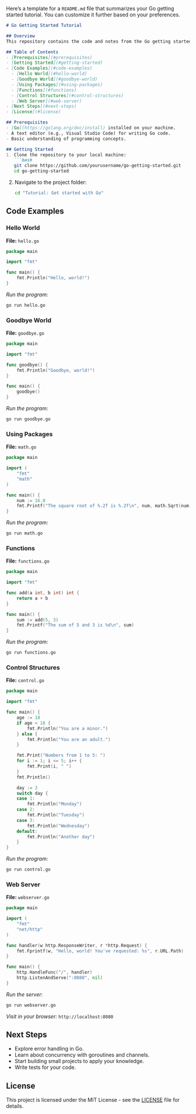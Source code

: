 Here’s a template for a `README.md` file that summarizes your Go getting started tutorial. You can customize it further based on your preferences.

```markdown
# Go Getting Started Tutorial

## Overview
This repository contains the code and notes from the Go getting started tutorial. The purpose of this tutorial is to help beginners learn the basics of the Go programming language, including writing simple programs, using packages, functions, control structures, and building a web server.

## Table of Contents
- [Prerequisites](#prerequisites)
- [Getting Started](#getting-started)
- [Code Examples](#code-examples)
  - [Hello World](#hello-world)
  - [Goodbye World](#goodbye-world)
  - [Using Packages](#using-packages)
  - [Functions](#functions)
  - [Control Structures](#control-structures)
  - [Web Server](#web-server)
- [Next Steps](#next-steps)
- [License](#license)

## Prerequisites
- [Go](https://golang.org/doc/install) installed on your machine.
- A text editor (e.g., Visual Studio Code) for writing Go code.
- Basic understanding of programming concepts.

## Getting Started
1. Clone the repository to your local machine:
   ```bash
   git clone https://github.com/yourusername/go-getting-started.git
   cd go-getting-started
   ```
2. Navigate to the project folder:
   ```bash
   cd "Tutorial: Get started with Go"
   ```

## Code Examples

### Hello World
**File:** `hello.go`
```go
package main

import "fmt"

func main() {
    fmt.Println("Hello, world!")
}
```
*Run the program:*
```bash
go run hello.go
```

### Goodbye World
**File:** `goodbye.go`
```go
package main

import "fmt"

func goodbye() {
    fmt.Println("Goodbye, world!")
}

func main() {
    goodbye()
}
```
*Run the program:*
```bash
go run goodbye.go
```

### Using Packages
**File:** `math.go`
```go
package main

import (
    "fmt"
    "math"
)

func main() {
    num := 16.0
    fmt.Printf("The square root of %.2f is %.2f\n", num, math.Sqrt(num))
}
```
*Run the program:*
```bash
go run math.go
```

### Functions
**File:** `functions.go`
```go
package main

import "fmt"

func add(a int, b int) int {
    return a + b
}

func main() {
    sum := add(5, 3)
    fmt.Printf("The sum of 5 and 3 is %d\n", sum)
}
```
*Run the program:*
```bash
go run functions.go
```

### Control Structures
**File:** `control.go`
```go
package main

import "fmt"

func main() {
    age := 18
    if age < 18 {
        fmt.Println("You are a minor.")
    } else {
        fmt.Println("You are an adult.")
    }

    fmt.Print("Numbers from 1 to 5: ")
    for i := 1; i <= 5; i++ {
        fmt.Print(i, " ")
    }
    fmt.Println()

    day := 3
    switch day {
    case 1:
        fmt.Println("Monday")
    case 2:
        fmt.Println("Tuesday")
    case 3:
        fmt.Println("Wednesday")
    default:
        fmt.Println("Another day")
    }
}
```
*Run the program:*
```bash
go run control.go
```

### Web Server
**File:** `webserver.go`
```go
package main

import (
    "fmt"
    "net/http"
)

func handler(w http.ResponseWriter, r *http.Request) {
    fmt.Fprintf(w, "Hello, world! You've requested: %s", r.URL.Path)
}

func main() {
    http.HandleFunc("/", handler)
    http.ListenAndServe(":8080", nil)
}
```
*Run the server:*
```bash
go run webserver.go
```
*Visit in your browser:* `http://localhost:8080`

## Next Steps
- Explore error handling in Go.
- Learn about concurrency with goroutines and channels.
- Start building small projects to apply your knowledge.
- Write tests for your code.

## License
This project is licensed under the MIT License - see the [LICENSE](LICENSE) file for details.
```